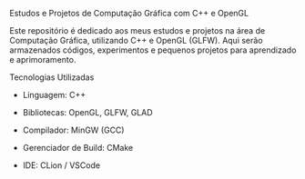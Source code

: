 Estudos e Projetos de Computação Gráfica com C++ e OpenGL

Este repositório é dedicado aos meus estudos e projetos na área de Computação Gráfica, utilizando C++ e OpenGL (GLFW). Aqui serão armazenados códigos, experimentos e pequenos projetos para aprendizado e aprimoramento.

Tecnologias Utilizadas

* Linguagem: C++

* Bibliotecas: OpenGL, GLFW, GLAD

* Compilador: MinGW (GCC)

* Gerenciador de Build: CMake

* IDE: CLion / VSCode
